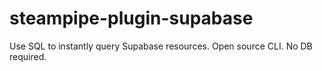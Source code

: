 # steampipe-plugin-supabase
Use SQL to instantly query Supabase resources. Open source CLI. No DB required.
